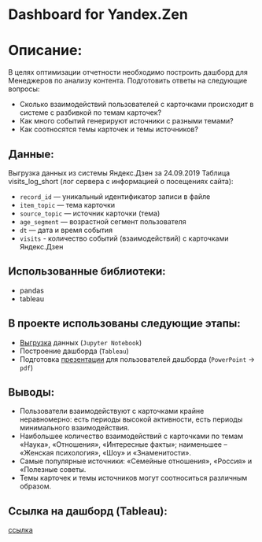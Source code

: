 # Dashboard for Yandex.Zen
# Описание:
В целях оптимизации отчетности необходимо построить дашборд для Менеджеров по анализу контента.
Подготовить ответы на следующие вопросы:
- Сколько взаимодействий пользователей с карточками происходит в системе с разбивкой по темам карточек?
- Как много событий генерируют источники с разными темами?
- Как соотносятся темы карточек и темы источников?

## Данные:
Выгрузка данных из системы Яндекс.Дзен за 24.09.2019
Таблица visits_log_short (лог сервера с информацией о посещениях сайта):
- `record_id` — уникальный идентификатор записи в файле
- `item_topic` — тема карточки
- `source_topic` — источник карточки (тема)
- `age_segment` — возрастной сегмент пользователя
- `dt` — дата и время события
- `visits` - количество событий (взаимодействий) с карточками Яндекс.Дзен

## Использованные библиотеки:
- pandas
- tableau

## В проекте использованы следующие этапы:
- [Выгрузка]() данных (`Jupyter Notebook`)
- Построение дашборда (`Tableau`)
- Подготовка [презентации](https://github.com/AleksandrAntonov7/Study-Projects/blob/main/Dashboard%20for%20Yandex.Zen/%D0%9F%D1%80%D0%B5%D0%B7%D0%B5%D0%BD%D1%82%D0%B0%D1%86%D0%B8%D1%8F%20%D0%AF%D0%BD%D0%B4%D0%B5%D0%BA%D1%81.%D0%94%D0%B7%D0%B5%D0%BD.pdf) для пользователей дашборда (`PowerPoint` → `pdf`)

## Выводы:
- Пользователи взаимодействуют с карточками крайне неравномерно: есть периоды высокой активности, есть периоды минимального взаимодействия.
- Наибольшее количество взаимодействий с карточками по темам «Наука», «Отношения», «Интересные факты»; наименьшее – «Женская психология», «Шоу» и «Знаменитости».
- Самые популярные источники: «Семейные отношения», «Россия» и «Полезные советы.
- Темы карточек и темы источников могут соотноситься различным образом.

## Ссылка на дашборд (Tableau):
[ссылка](https://public.tableau.com/app/profile/aleksandr.antonov/viz/__16496753424850/_)

